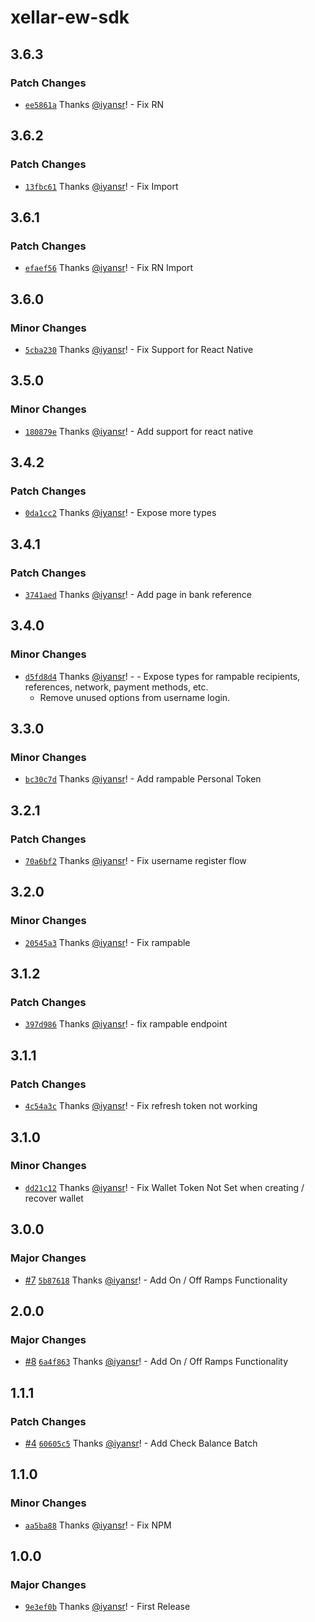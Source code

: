 # xellar-ew-sdk

## 3.6.3

### Patch Changes

- [`ee5861a`](https://github.com/Xellar-Protocol/ew-sdk/commit/ee5861a028a0146e2f27fd08315a23e582ef8a4d) Thanks [@iyansr](https://github.com/iyansr)! - Fix RN

## 3.6.2

### Patch Changes

- [`13fbc61`](https://github.com/Xellar-Protocol/ew-sdk/commit/13fbc618668fd7e1e01137f0d941f504439c4454) Thanks [@iyansr](https://github.com/iyansr)! - Fix Import

## 3.6.1

### Patch Changes

- [`efaef56`](https://github.com/Xellar-Protocol/ew-sdk/commit/efaef56bc15c60cae3bb71dd1051de2b6ad5712f) Thanks [@iyansr](https://github.com/iyansr)! - Fix RN Import

## 3.6.0

### Minor Changes

- [`5cba230`](https://github.com/Xellar-Protocol/ew-sdk/commit/5cba23099bf90b062e3b2ef418d182f29d90a1e5) Thanks [@iyansr](https://github.com/iyansr)! - Fix Support for React Native

## 3.5.0

### Minor Changes

- [`180879e`](https://github.com/Xellar-Protocol/ew-sdk/commit/180879e1b61603ec29ce6ac0c752dacb545981dc) Thanks [@iyansr](https://github.com/iyansr)! - Add support for react native

## 3.4.2

### Patch Changes

- [`0da1cc2`](https://github.com/Xellar-Protocol/ew-sdk/commit/0da1cc2b5fda54507f145b2b88ef6aeb0689d773) Thanks [@iyansr](https://github.com/iyansr)! - Expose more types

## 3.4.1

### Patch Changes

- [`3741aed`](https://github.com/Xellar-Protocol/ew-sdk/commit/3741aed7028a7e9833f9c5ebcbd9c796b798f29a) Thanks [@iyansr](https://github.com/iyansr)! - Add page in bank reference

## 3.4.0

### Minor Changes

- [`d5fd8d4`](https://github.com/Xellar-Protocol/ew-sdk/commit/d5fd8d45843c8ae38ac8b4a8d5e5cbf11faa5d29) Thanks [@iyansr](https://github.com/iyansr)! - - Expose types for rampable recipients, references, network, payment methods, etc.
  - Remove unused options from username login.

## 3.3.0

### Minor Changes

- [`bc30c7d`](https://github.com/Xellar-Protocol/ew-sdk/commit/bc30c7db7c3e10acba004c09973910630e193b69) Thanks [@iyansr](https://github.com/iyansr)! - Add rampable Personal Token

## 3.2.1

### Patch Changes

- [`70a6bf2`](https://github.com/Xellar-Protocol/ew-sdk/commit/70a6bf2112cfc8c5e2ae4084c43667e9f5318160) Thanks [@iyansr](https://github.com/iyansr)! - Fix username register flow

## 3.2.0

### Minor Changes

- [`20545a3`](https://github.com/Xellar-Protocol/ew-sdk/commit/20545a350807e1d4b15ad2625700c55745a6502f) Thanks [@iyansr](https://github.com/iyansr)! - Fix rampable

## 3.1.2

### Patch Changes

- [`397d986`](https://github.com/Xellar-Protocol/ew-sdk/commit/397d986f9ac6591b663e351c6339f38dad218914) Thanks [@iyansr](https://github.com/iyansr)! - fix rampable endpoint

## 3.1.1

### Patch Changes

- [`4c54a3c`](https://github.com/Xellar-Protocol/ew-sdk/commit/4c54a3c814959a24f373252000e8a6043b12a72c) Thanks [@iyansr](https://github.com/iyansr)! - Fix refresh token not working

## 3.1.0

### Minor Changes

- [`dd21c12`](https://github.com/Xellar-Protocol/ew-sdk/commit/dd21c12c48af84dbe8e80bfaa0d51dd19331a568) Thanks [@iyansr](https://github.com/iyansr)! - Fix Wallet Token Not Set when creating / recover wallet

## 3.0.0

### Major Changes

- [#7](https://github.com/Xellar-Protocol/ew-sdk/pull/7) [`5b87618`](https://github.com/Xellar-Protocol/ew-sdk/commit/5b87618a5a545f3beb054c9d16acfd8ffa8798eb) Thanks [@iyansr](https://github.com/iyansr)! - Add On / Off Ramps Functionality

## 2.0.0

### Major Changes

- [#8](https://github.com/Xellar-Protocol/ew-sdk/pull/8) [`6a4f863`](https://github.com/Xellar-Protocol/ew-sdk/commit/6a4f8631dde3fc1e01e9acbd6752bf4263b3cee4) Thanks [@iyansr](https://github.com/iyansr)! - Add On / Off Ramps Functionality

## 1.1.1

### Patch Changes

- [#4](https://github.com/Xellar-Protocol/ew-sdk/pull/4) [`60605c5`](https://github.com/Xellar-Protocol/ew-sdk/commit/60605c55e6e5cb58f6ea31f41f48f4a0123aa6fd) Thanks [@iyansr](https://github.com/iyansr)! - Add Check Balance Batch

## 1.1.0

### Minor Changes

- [`aa5ba88`](https://github.com/Xellar-Protocol/ew-sdk/commit/aa5ba88347d8e77aa10c6b56f02752b7a3ef07e7) Thanks [@iyansr](https://github.com/iyansr)! - Fix NPM

## 1.0.0

### Major Changes

- [`9e3ef0b`](https://github.com/Xellar-Protocol/ew-sdk/commit/9e3ef0be1b3ec1d86b7a33d8c3c5a35f27dbdc02) Thanks [@iyansr](https://github.com/iyansr)! - First Release
